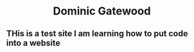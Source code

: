 <center>
  <h1> Dominic Gatewood</h1>
 </center>
<h2> THis is a test site I am learning how to put code into a website</h2>
